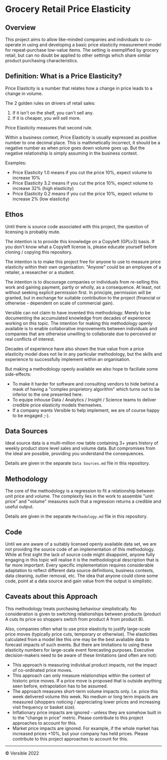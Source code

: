 # Grocery Retail Price Elasticity

## Overview
This project aims to allow like-minded companies and individuals to co-operate in using and developing a basic price elasticity measurement model for repeat-purchase low-value items.  The setting is exemplified by grocery retail, but can no doubt be applied to other settings which share similar product purchasing characteristics.


## Definition: What is a Price Elasticity?
Price Elasticity is a number that relates how a change in price leads to a change in volume.

The 2 golden rules on drivers of retail sales:
1. If it isn't on the shelf, you can't sell any.
1. If it is cheaper, you will sell more.

Price Elasticity measures that second rule.

Within a business context, Price Elasticity is usually expressed as positive number to one decimal place.  This is mathmetically incorrect, it should be a negative number as when price goes down volume goes up.  But the negative relationship is simply assuming in the business context.

Examples:
* Price Elasticity 1.0 means if you cut the price 10%, expect volume to increase 10%
* Price Elasticity 3.2 means if you cut the price 10%, expect volume to increase 32% (high elasticity)
* Price Elasticity 0.2 means if you cut the price 10%, expect volume to increase  2% (low elasticity)

## Ethos

Until there is source code associated with this project, the question of licensing is probably mute.

The intention is to provide this knowledge on a Copyleft (GPLv3) basis.  If you don't know what a Copyleft license is, please educate yourself before cloning / copying this repository.

The intention is to make this project free for anyone to use to measure price elasticity within their own organisation.  "Anyone" could be an employee of a retailer, a researcher or a student.

The intention is to discourage companies or individuals from re-selling this work and gaining payment, partly or wholly, as a consequence.  At least, not without seeking explicit permission first.  In principle, permission will be granted, but in exchange for suitable contribution to the project (financial or otherwise - dependent on scale of commercial gain).

Versible can not claim to have invented this methodology.  Merely to be documenting the accumulated knowledge from decades of experience working on this topic.  The intention for making this methodology openly available is to enable collaborative improvements between individuals and companies that are otherwise unwilling to collaborate due to perceived or real conflicts of interest.  

Decades of experience have also shown the true value from a price elasticity model does not lie in any particular methodology, but the skills and experience to successfully implement within an organisation.

But making a methodology openly available we also hope to faciliate some side-effects:
* To make it harder for software and consulting vendors to hide behind a mask of having a "complex proprietory algorithm" which turns out to be inferior to the one presented here. 
* To equipe inhouse Data / Analytics / Insight / Science teams to deliver credible price elasticity models themselves.
* If a company wants Versible to help implement, we are of course happy to be engaged ;-).


## Data Sources
Ideal source data is a multi-million row table containing 3+ years history of weekly product store level sales and volume data.  But compromises from the ideal are possible, providing you understand the consequences.  

Details are given in the separate `Data Sources.md` file in this repository. 


## Methodology

The core of the methodology is a regression to fit a relationship between unit price and volume.  The complexity lies in the work to assemble "unit price" and "volume" measures such that a regression returns a credible and useful output. 

Details are given in the separate `Methodology.md` file in this repository. 

## Code

Until we are aware of a suitably licensed openly available data set, we are not providing the source code of an implementation of this methodology.  While at first sight the lack of source code might disappoint, anyone fully engaging in this topic will realise it is the methodological description that is far more important.  Every specific implementation requires considerable adaptation to reflect different data source definitions, business contexts, data cleaning, outlier removal, etc.  The idea that anyone could clone some code, point at a data source and gain value from the output is simplistic.

## Caveats about this Approach

This methodology treats purchasing behaviour simplistically.  No consideration is given to switching relationships between products (product A cuts its price so shoppers switch from product A from product B).

Also, companies often what to use price elasticity to justify large-scale price moves (typically price cuts, temporary or otherwise).  The elasticities calculated from a model like this one may be the best avaliable data to forecast impacts of such events.  But there are limitations to using these elasticity numbers for large-scale event forecasting purposes.  Executive decision-makers need to be aware of these limitations (and often are not):

* This approach is measuring individual product impacts, not the impact of co-ordinated price moves.
* This approach can only measure relationships within the context of historic price moves.  If a price move is proposed that is outside anything seen before, extrapolation has to be assumed.
* The approach measures short-term volume impacts only.  I.e. price this week delivered volume this week.  No medium or long term impacts are measured (shoppers noticing / appreciating lower prices and increasing visit frequency or basket size).
* Inflationary price impacts are ignored - unless they are somehow built in to the "change in price" metric.  Please contribute to this project approaches to account for this.
* Market price impacts are ignored.  For example, if the whole market has increased prices +10%, but your company has held prices.  Please contribute to this project approaches to account for this.

   

---

© Versible 2022